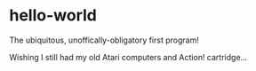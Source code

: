 # hello-world
The ubiquitous, unoffically-obligatory first program!

Wishing I still had my old Atari computers and Action! cartridge...
